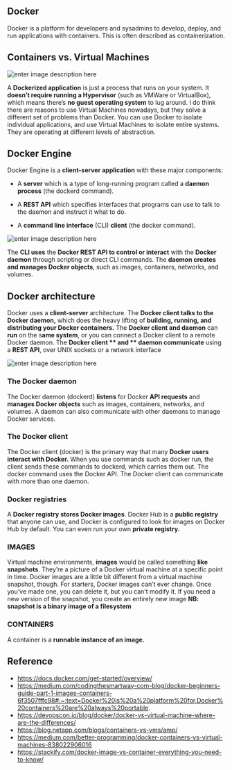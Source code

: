 ## Docker 
Docker is a platform for developers and sysadmins to develop, deploy, and run applications with containers. This is often described as containerization. 

## Containers vs. Virtual Machines
![enter image description here](https://www.itgratis.com/wp-content/uploads/2018/03/docker.jpg)

A **Dockerized application** is just a process that runs on your system. It **doesn’t require running a Hypervisor** (such as VMWare or VirtualBox), which means there’s **no guest operating system** to lug around. I do think there are reasons to use Virtual Machines nowadays, but they solve a different set of problems than Docker. You can use Docker to isolate individual applications, and use Virtual Machines to isolate entire systems. They are operating at different levels of abstraction.

## Docker Engine
Docker Engine is a **client-server application** with these major components:

- A **server** which is a type of long-running program called a **daemon process** (the dockerd command).

- A **REST API** which specifies interfaces that programs can use to talk to the daemon and instruct it what to do.

- A **command line interface** (CLI) **client** (the docker command).

![enter image description here](https://docs.docker.com/engine/images/engine-components-flow.png)

The **CLI uses** the **Docker REST API to control or interact** with the **Docker daemon** through scripting or direct CLI commands. The **daemon creates and manages Docker objects**, such as images, containers, networks, and volumes.

## Docker architecture
Docker uses a **client-server** architecture. The **Docker client talks to the Docker daemon,** which does the heavy lifting of **building, running, and distributing your Docker containers.** The **Docker client and daemon** can **run** on the s**ame system**, or you can connect a Docker client to a remote Docker daemon. The **Docker client ** and ** daemon communicate** using a **REST API**, over UNIX sockets or a network interface

![enter image description here](https://docs.docker.com/engine/images/architecture.svg)
  ### The Docker daemon
The Docker daemon (dockerd) **listens** for Docker **API requests** and **manages Docker objects** such as images, containers, networks, and volumes. A daemon can also communicate with other daemons to manage Docker services.
### The Docker client
The Docker client (docker) is the primary way that many **Docker users interact with Docker.** When you use commands such as docker run, the client sends these commands to dockerd, which carries them out. The docker command uses the Docker API. The Docker client can communicate with more than one daemon.
### Docker registries
A **Docker registry stores Docker images**. Docker Hub is a **public registry** that anyone can use, and Docker is configured to look for images on Docker Hub by default. You can even run your own **private registry.**
### IMAGES
Virtual machine environments, **images** would be called something **like snapshots**. They’re a picture of a Docker virtual machine at a specific point in time. Docker images are a little bit different from a virtual machine snapshot, though. For starters, Docker images can’t ever change. Once you’ve made one, you can delete it, but you can’t modify it. If you need a new version of the snapshot, you create an entirely new image
**NB: snapshot is a binary image of a filesystem**

### CONTAINERS
A container is a **runnable instance of an image.**

## Reference 
- https://docs.docker.com/get-started/overview/
- https://medium.com/codingthesmartway-com-blog/docker-beginners-guide-part-1-images-containers-6f3507fffc98#:~:text=Docker%20is%20a%20platform%20for,Docker%20containers%20are%20always%20portable.
- https://devopscon.io/blog/docker/docker-vs-virtual-machine-where-are-the-differences/
- https://blog.netapp.com/blogs/containers-vs-vms/amp/
- https://medium.com/better-programming/docker-containers-vs-virtual-machines-838022906016
- https://stackify.com/docker-image-vs-container-everything-you-need-to-know/
<!--stackedit_data:
eyJoaXN0b3J5IjpbLTg3NTg3MzQ3MiwtOTI5MTg3MDU0LDE2NT
M1OTExOCwtODg0MjMxMTAwLDE3NjUzMDIxMzYsNTUxOTM5ODQx
LDgzMjczOTk3MywtODExMDEzOTMxLDg0MjY4OTg3MiwxMDU2OD
E5MDA5LC0xMjM5NDg4MjIwLDYxOTQ1OTQxNCwtOTQ3MDI5Mjcw
LC0xMzA1Mjc2NjMyLDI2OTc1NDY5LC0yMDk5NzM5NDc0LC01MD
MzNDMxNzIsMjA3NzU4MTcxOCw3MzA5OTgxMTZdfQ==
-->